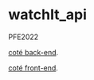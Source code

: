 # watchIt_api
PFE2022

[coté back-end](https://github.com/anthonyLafolie/watchIt_api).

[coté front-end](https://github.com/anthonyLafolie/watchIt_ui).
